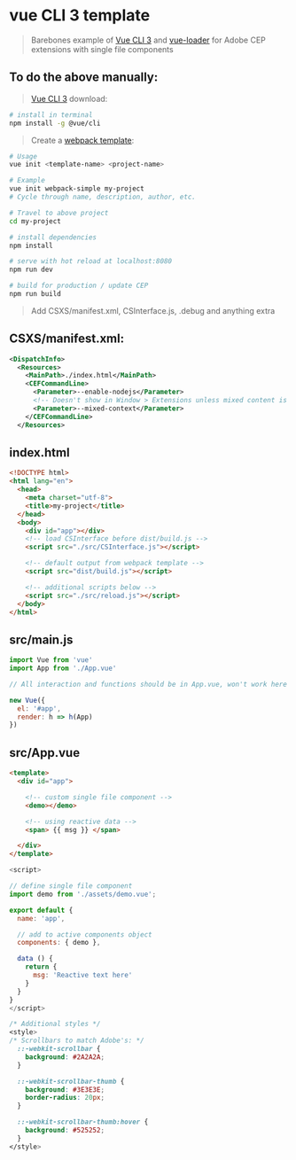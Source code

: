# vue CLI 3 template

> Barebones example of [Vue CLI 3](https://cli.vuejs.org/) and [vue-loader](http://vuejs.github.io/vue-loader) for Adobe CEP extensions with single file components

## To do the above manually:

> [Vue CLI 3](https://cli.vuejs.org/) download:

``` bash
# install in terminal
npm install -g @vue/cli
```

> Create a [webpack template](https://www.npmjs.com/package/vue-cli):

``` bash
# Usage
vue init <template-name> <project-name>

# Example
vue init webpack-simple my-project
# Cycle through name, description, author, etc.
```

``` bash
# Travel to above project
cd my-project

# install dependencies
npm install

# serve with hot reload at localhost:8080
npm run dev

# build for production / update CEP
npm run build
```

> Add CSXS/manifest.xml, CSInterface.js, .debug and anything extra

## CSXS/manifest.xml:

``` xml
<DispatchInfo>
  <Resources>
    <MainPath>./index.html</MainPath>
    <CEFCommandLine>
      <Parameter>--enable-nodejs</Parameter>
      <!-- Doesn't show in Window > Extensions unless mixed content is enabled -->
      <Parameter>--mixed-context</Parameter>
    </CEFCommandLine>
  </Resources>
```

## index.html

```html
<!DOCTYPE html>
<html lang="en">
  <head>
    <meta charset="utf-8">
    <title>my-project</title>
  </head>
  <body>
    <div id="app"></div>
    <!-- load CSInterface before dist/build.js -->
    <script src="./src/CSInterface.js"></script>

    <!-- default output from webpack template -->
    <script src="dist/build.js"></script>

    <!-- additional scripts below -->
    <script src="./src/reload.js"></script>
  </body>
</html>
```


## src/main.js

``` JavaScript
import Vue from 'vue'
import App from './App.vue'

// All interaction and functions should be in App.vue, won't work here

new Vue({
  el: '#app',
  render: h => h(App)
})
```

## src/App.vue

``` html
<template>
  <div id="app">

    <!-- custom single file component -->
    <demo></demo>

    <!-- using reactive data -->
    <span> {{ msg }} </span>

  </div>
</template>
```
``` JavaScript
<script>

// define single file component
import demo from './assets/demo.vue';

export default {
  name: 'app',

  // add to active components object
  components: { demo },

  data () {
    return {
      msg: 'Reactive text here'
    }
  }
}
</script>
```
``` css
/* Additional styles */
<style>
/* Scrollbars to match Adobe's: */
  ::-webkit-scrollbar {
    background: #2A2A2A;
  }

  ::-webkit-scrollbar-thumb {
    background: #3E3E3E;
    border-radius: 20px;
  }

  ::-webkit-scrollbar-thumb:hover {
    background: #525252;
  }
</style>
```
